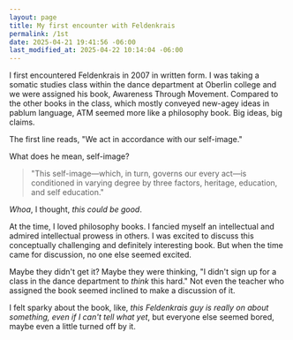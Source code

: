 ```yaml
---
layout: page
title: My first encounter with Feldenkrais
permalink: /1st
date: 2025-04-21 19:41:56 -06:00
last_modified_at: 2025-04-22 10:14:04 -06:00
---
```

I first encountered Feldenkrais in 2007 in written form.
I was taking a somatic studies class within the dance department at Oberlin college and we were assigned his book, Awareness Through Movement. 
Compared to the other books in the class, which mostly conveyed new-agey ideas in pablum language, ATM seemed more like a philosophy book.
Big ideas, big claims. 

The first line reads, "We act in accordance with our self-image."

What does he mean, self-image?

>"This self-image&mdash;which, in turn, governs our every act&mdash;is conditioned in varying degree by three factors, heritage, education, and self education."

*Whoa*, I thought, *this could be good*.

At the time, I loved philosophy books.
I fancied myself an intellectual and admired intellectual prowess in others. 
I was excited to discuss this conceptually challenging and definitely interesting book.
But when the time came for discussion, no one else seemed excited.

Maybe they didn't get it?
Maybe they were thinking, "I didn't sign up for a class in the dance department to *think* this hard."
Not even the teacher who assigned the book seemed inclined to make a discussion of it. 

I felt sparky about the book, like, *this Feldenkrais guy is really on about something, even if I can't tell what yet*, but everyone else seemed bored, maybe even a little turned off by it.